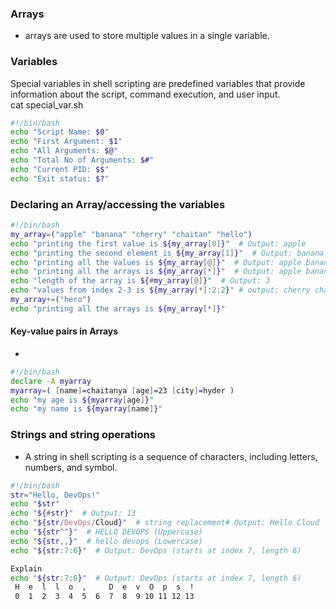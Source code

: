 ### Arrays
- arrays are used to store multiple values in a single variable.
###  Variables
Special variables in shell scripting are predefined variables that provide information about the script, command execution, and user input.<br>
cat special_var.sh 
```sh
#!/bin/bash
echo "Script Name: $0"
echo "First Argument: $1"
echo "All Arguments: $@"
echo "Total No of Arguments: $#"
echo "Current PID: $$"
echo "Exit status: $?"
```
### Declaring an Array/accessing the variables
```sh
#!/bin/bash
my_array=("apple" "banana" "cherry" "chaitan" "hello")
echo "printing the first value is ${my_array[0]}"  # Output: apple
echo "printing the second element is ${my_array[1]}"  # Output: banana
echo "printing all the values is ${my_array[@]}"  # Output: apple banana cherry
echo "printing all the arrays is ${my_array[*]}"  # Output: apple banana cherry
echo "length of the array is ${#my_array[@]}"  # Output: 3
echo "values from index 2-3 is ${my_array[*]:2:2}" # output: cherry chaitan, :2:2 → Extracts elements starting from index 2, printing 2 values from index 2.
my_array+=("hero")
echo "printing all the arrays is ${my_array[*]}" 
```
#### Key-value pairs in Arrays
- 
```sh
#!/bin/bash
declare -A myarray
myarray=( [name]=chaitanya [age]=23 [city]=hyder )
echo "my age is ${myarray[age]}"
echo "my name is ${myarray[name]}"
```

### Strings and string operations
- A string in shell scripting is a sequence of characters, including letters, numbers, and symbol.
```sh
#!/bin/bash
str="Hello, DevOps!"
echo "$str"
echo "${#str}"  # Output: 13
echo "${str/DevOps/Cloud}"  # string replacement# Output: Hello Cloud
echo "${str^^}"  # HELLO DEVOPS (Uppercase)
echo "${str,,}"  # hello devops (Lowercase)
echo "${str:7:6}"  # Output: DevOps (starts at index 7, length 6)
```
```sh
Explain
echo "${str:7:6}"  # Output: DevOps (starts at index 7, length 6)
 H  e  l  l  o  ,     D  e  v  O  p  s  !
 0  1  2  3  4  5  6  7  8  9 10 11 12 13

````